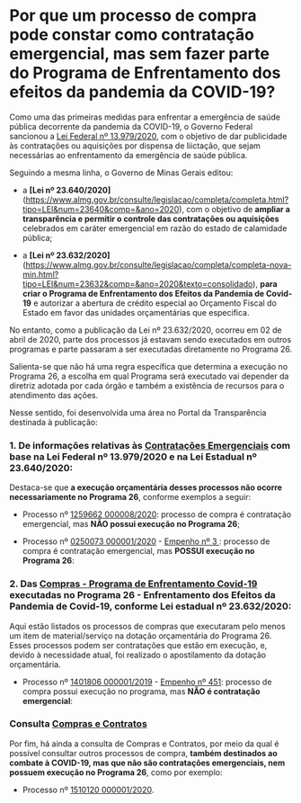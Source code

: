 # Por que um processo de compra pode constar como contratação emergencial, mas sem fazer parte do Programa de Enfrentamento dos efeitos da pandemia da COVID-19?

Como uma das primeiras medidas para enfrentar a emergência de saúde pública decorrente da pandemia da COVID-19, o Governo Federal sancionou a [Lei Federal nº 13.979/2020](http://www.planalto.gov.br/ccivil_03/_ato2019-2022/2020/lei/L13979.htm), com o objetivo de dar publicidade às contratações ou aquisições por dispensa de liictação, que sejam necessárias ao enfrentamento da emergência de saúde pública. 

Seguindo a mesma linha, o Governo de Minas Gerais editou:

* a **[Lei nº 23.640/2020]**(https://www.almg.gov.br/consulte/legislacao/completa/completa.html?tipo=LEI&num=23640&comp=&ano=2020), com o objetivo de __ampliar a transparência e permitir o controle das contratações ou aquisições__ celebrados em caráter emergencial em razão do estado de calamidade pública;

* a **[Lei nº 23.632/2020]**(https://www.almg.gov.br/consulte/legislacao/completa/completa-nova-min.html?tipo=LEI&num=23632&comp=&ano=2020&texto=consolidado), __para criar o Programa de Enfrentamento dos Efeitos da Pandemia de Covid-19__ e autorizar a abertura de crédito especial ao Orçamento Fiscal do Estado em favor das unidades orçamentárias que especifica. 

No entanto, como a publicação da Lei nº 23.632/2020, ocorreu em 02 de abril de 2020, parte dos processos já estavam sendo executados em outros programas e parte passaram a ser executadas diretamente no Programa 26. 

Salienta-se que não há uma regra específica que determina a execução no Programa 26, a escolha em qual Programa será executado vai depender da diretriz adotada por cada órgão e também a existência de recursos para o atendimento das ações.

Nesse sentido, foi desenvolvida uma área no Portal da Transparência destinada à publicação:

### 1. De informações relativas às [Contratações Emergenciais](http://www.transparencia.dadosabertos.mg.gov.br/dataset/contratacoes-coronavirus) com base na Lei Federal nº 13.979/2020 e na Lei Estadual nº 23.640/2020:

Destaca-se que __a execução orçamentária desses processos não ocorre necessariamente no Programa 26__, conforme exemplos a seguir:

* Processo  nº [1259662 000008/2020](http://transparencia.mg.gov.br/compras-e-patrimonio/compras-e-contratos/comprasecontratos-detalhe-proccompra/2020/20200101/20201231/321001): processo de compra é contratação emergencial, mas __NÃO possui execução no Programa 26__;

*  Processo  nº [0250073 000001/2020](http://transparencia.mg.gov.br/covid-19/compras-contratos/contratoscovid-detalharcompra/322109) - [Empenho nº 3 ](http://transparencia.mg.gov.br/despesa-estado/despesa/despesa-programas/2020/01-01-2020/31-12-2020/14130/4026/55410/526/21/40/1762414/0/2817/empenhado/3/12707830/0/0): processo de compra é contratação emergencial, mas __POSSUI execução no Programa 26__:

### 2. Das [Compras - Programa de Enfrentamento Covid-19](http://transparencia.mg.gov.br/covid-19/compras-contratos) executadas no Programa 26 - Enfrentamento dos Efeitos da Pandemia de Covid-19, conforme Lei estadual nº 23.632/2020:

Aqui estão listados os processos de compras que executaram pelo menos um item de material/serviço na dotação orçamentária do Programa 26. Esses processos podem ser contratações que estão em execução, e, devido à necessidade atual, foi realizado o apostilamento da dotação orçamentária.

* Processo  nº [1401806 000001/2019](http://transparencia.mg.gov.br/covid-19/compras-contratos/contratoscovid-detalharcompra/298370) - [Empenho nº 451](http://transparencia.mg.gov.br/despesa-estado/despesa/despesa-favorecidos/2020/01-01-2020/31-12-2020/1046884/SEBASTIAO%20JOSE%20MOREIRA/0/3/0/534/20/42/2545/130/60/4035/empenhado/451/12718234/0/0): processo de compra possui execução no programa, mas __NÃO é contratação emergencial__:

### Consulta [Compras e Contratos](http://transparencia.mg.gov.br/compras-e-patrimonio/compras-e-contratos?view=estado_comprasecontratos)

Por fim, há ainda a consulta de Compras e Contratos, por meio da qual é possível consultar outros processos de compra, __também destinados ao combate à COVID-19, mas que não são contratações emergenciais, nem possuem execução no Programa 26__, como por exemplo: 

* Processo nº [1510120 000001/2020](http://transparencia.mg.gov.br/compras-e-patrimonio/compras-e-contratos/comprasecontratos-detalhe-proccompra/2020/20200101/20201231/321394).
